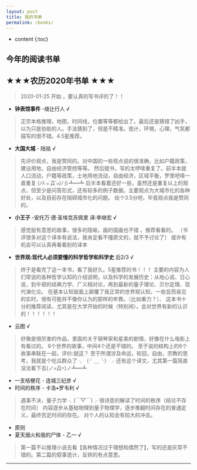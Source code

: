```yaml
---
layout: post
title: 我的书单
permalink: /books/
---
```


* content
{:toc}



## 今年的阅读书单

## ★★★农历2020年书单 ★★★

> 2020-01-25 开始 ，要认真的写书评的了！！

- **钟表馆事件**  -绫辻行人 √
> 正宗本格推理，地图，时间线，位置等等都给出了。最后还是猜错了凶手，以为只是协助的人。手法猜到了，但是不精准。诡计，环境，心理，气氛都描写的很不错。4.5星推荐。
- **大国大城**  - 陆铭 √
> 先评价观点，我是赞同的。对中国的一些观点说的很准确，比如户籍政策，建设用地，自由经济管控等等。
> 然后就书，写的太啰嗦重复了。前半本就人口流动，户籍等政策，土地用地流动，自由经济，区域平衡，罗里吧嗦一直重复 (ﾉꐦ ๑´Д`๑)ﾉ彡┻━┻ 
> 后半本看着还好一些，虽然还是重复以上的观点，但至少是问答形式，还有较多的例子数据。主要观点为大城市化的各种好处，以及目前存在阻碍城市化的问题。
> 给个3.5分吧，毕竟观点我是赞同的。
- **小王子** -安托万·德·圣埃克苏佩里 译:李继宏 √
> 感觉挺有意思的故事，很多的隐喻，画的插画也不错 。推荐看看的。
> 〔书评很多对这个译本有说法，我肯定看不懂原文的，就不予讨论了〕
> 或许有机会可以认真再看看别的译本
- **世界观:现代人必须要懂的科学哲学和科学史** 后2/3 √ 
> 终于是看完了这一本书，看了我好久。5星推荐的书！！！
> 主要的内容为人们常说的各种哲学认知的介绍说明，以及科学的发展历史：从地心说、日心说，到牛顿的经典力学、广义相对论，再到最新的量子理论、贝尔定理、现代演化论。
> 在基本认知层面上颠覆了我正常的世界观认知，一些显而易见的实时，很有可能并不像你认为的那样的牢靠。（比如重力？）、
> 这本书十分的推荐阅读，尤其是在大学开始的时候（特别闲）。会对世界有新的认识的！！！！！！

* 云图  √ 
> 好像是很厉害的作品，里面的关于钢琴家和星美的剧情，好像在什么电影上有看过的。
> 6个世界的故事，中间4个还是不错的。
> 至于说的结构上的6个故事串联在一起，评价:就这？
> 至于所谓涉及命运，轮回，自由，宗教的思考，我就是个吃瓜群众了 ╮（╯＿╰）╭
> 还有这个译文，尤其第一篇简直没法看下去(ノ=Д=)ノ┻━┻

* 一支桔梗花  -  连城三纪彦  √
* 时间的秩序  - 卡洛▪罗韦利 √
> 遇事不决，量子力学 ╮(￣▽￣)╭
> 很诗意的解读了时间的秩序〔结论不存在时间〕
> 内容逐步从基础物理到量子物理学，逐步推翻时间存在的普通定义，最终否定时间的存在。
> 对个人的认知会有较大的冲击。

* 原则
* 夏天烟火和我的尸体 - 乙一  √
> 第一篇不以推理小说去看【各种情况过于理想和偶然了】，写的还是灰常不错的。第二篇的叙事诡计，反转的有点意思。

---
